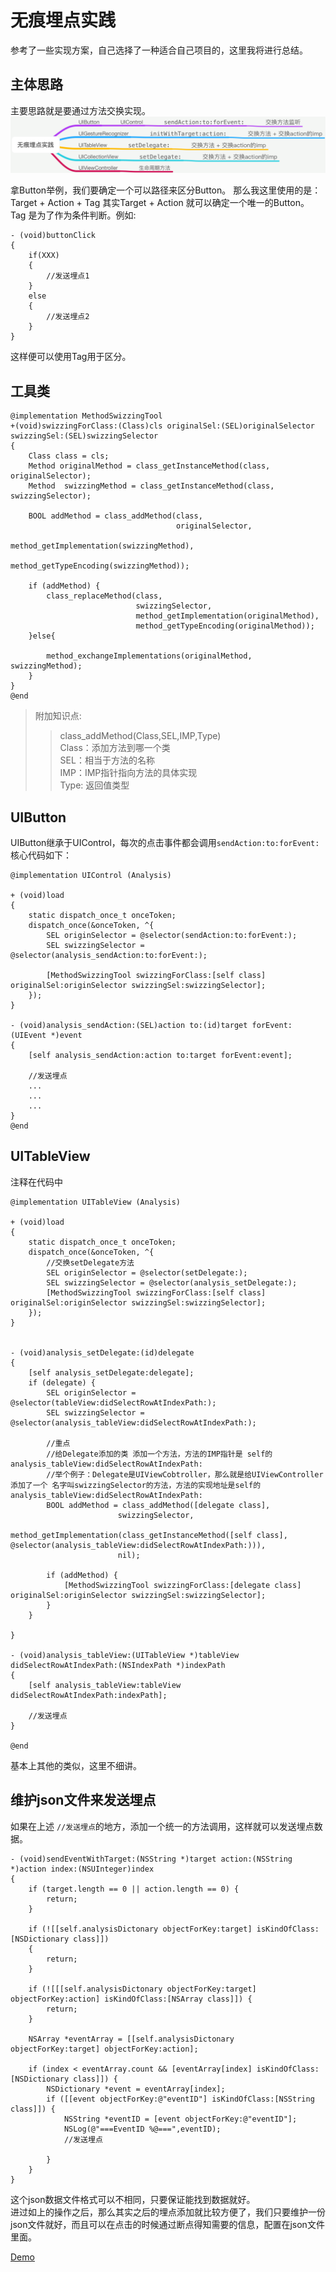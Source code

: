 # 无痕埋点实践

参考了一些实现方案，自己选择了一种适合自己项目的，这里我将进行总结。

## 主体思路
主要思路就是要通过方法交换实现。<br>
![交换](../resource/无痕埋点实践.png)

拿Button举例，我们要确定一个可以路径来区分Button。
那么我这里使用的是：Target + Action + Tag
其实Target + Action 就可以确定一个唯一的Button。
Tag 是为了作为条件判断。例如:
```
- (void)buttonClick
{
    if(XXX)
    {
        //发送埋点1
    }
    else
    {
        //发送埋点2
    }
}
```
这样便可以使用Tag用于区分。

## 工具类
```
@implementation MethodSwizzingTool
+(void)swizzingForClass:(Class)cls originalSel:(SEL)originalSelector swizzingSel:(SEL)swizzingSelector
{
    Class class = cls;
    Method originalMethod = class_getInstanceMethod(class, originalSelector);
    Method  swizzingMethod = class_getInstanceMethod(class, swizzingSelector);
    
    BOOL addMethod = class_addMethod(class,
                                     originalSelector,
                                     method_getImplementation(swizzingMethod),
                                     method_getTypeEncoding(swizzingMethod));
    
    if (addMethod) {
        class_replaceMethod(class,
                            swizzingSelector,
                            method_getImplementation(originalMethod),
                            method_getTypeEncoding(originalMethod));
    }else{
        
        method_exchangeImplementations(originalMethod, swizzingMethod);
    }
}
@end
```

> 附加知识点:<br>
> > class_addMethod(Class,SEL,IMP,Type)<br>
> > Class：添加方法到哪一个类<br>
> > SEL：相当于方法的名称<br>
> > IMP：IMP指针指向方法的具体实现<br>
> > Type: 返回值类型<br>

## UIButton
UIButton继承于UIControl，每次的点击事件都会调用```sendAction:to:forEvent:```
核心代码如下：
```
@implementation UIControl (Analysis)

+ (void)load
{
    static dispatch_once_t onceToken;
    dispatch_once(&onceToken, ^{
        SEL originSelector = @selector(sendAction:to:forEvent:);
        SEL swizzingSelector = @selector(analysis_sendAction:to:forEvent:);
        
        [MethodSwizzingTool swizzingForClass:[self class] originalSel:originSelector swizzingSel:swizzingSelector];
    });
}

- (void)analysis_sendAction:(SEL)action to:(id)target forEvent:(UIEvent *)event
{
    [self analysis_sendAction:action to:target forEvent:event];
    
    //发送埋点
    ...
    ...
    ...
}
@end
```

## UITableView 
注释在代码中
```
@implementation UITableView (Analysis)

+ (void)load
{
    static dispatch_once_t onceToken;
    dispatch_once(&onceToken, ^{
        //交换setDelegate方法
        SEL originSelector = @selector(setDelegate:);
        SEL swizzingSelector = @selector(analysis_setDelegate:);
        [MethodSwizzingTool swizzingForClass:[self class] originalSel:originSelector swizzingSel:swizzingSelector];
    });
}


- (void)analysis_setDelegate:(id)delegate
{
    [self analysis_setDelegate:delegate];
    if (delegate) {
        SEL originSelector = @selector(tableView:didSelectRowAtIndexPath:);
        SEL swizzingSelector = @selector(analysis_tableView:didSelectRowAtIndexPath:);

        //重点
        //给Delegate添加的类 添加一个方法，方法的IMP指针是 self的analysis_tableView:didSelectRowAtIndexPath:
        //举个例子：Delegate是UIViewCobtroller，那么就是给UIViewController添加了一个 名字叫swizzingSelector的方法，方法的实现地址是self的analysis_tableView:didSelectRowAtIndexPath:
        BOOL addMethod = class_addMethod([delegate class],
                        swizzingSelector,
                        method_getImplementation(class_getInstanceMethod([self class], @selector(analysis_tableView:didSelectRowAtIndexPath:))),
                        nil);

        if (addMethod) {
            [MethodSwizzingTool swizzingForClass:[delegate class] originalSel:originSelector swizzingSel:swizzingSelector];
        }
    }

}

- (void)analysis_tableView:(UITableView *)tableView didSelectRowAtIndexPath:(NSIndexPath *)indexPath
{
    [self analysis_tableView:tableView didSelectRowAtIndexPath:indexPath];
    
    //发送埋点
}

@end
```

基本上其他的类似，这里不细讲。

## 维护json文件来发送埋点
如果在上述 ```//发送埋点```的地方，添加一个统一的方法调用，这样就可以发送埋点数据。
```
- (void)sendEventWithTarget:(NSString *)target action:(NSString *)action index:(NSUInteger)index
{
    if (target.length == 0 || action.length == 0) {
        return;
    }
    
    if (![[self.analysisDictonary objectForKey:target] isKindOfClass:[NSDictionary class]])
    {
        return;
    }
    
    if (![[[self.analysisDictonary objectForKey:target] objectForKey:action] isKindOfClass:[NSArray class]]) {
        return;
    }
    
    NSArray *eventArray = [[self.analysisDictonary objectForKey:target] objectForKey:action];
    
    if (index < eventArray.count && [eventArray[index] isKindOfClass:[NSDictionary class]]) {
        NSDictionary *event = eventArray[index];
        if ([[event objectForKey:@"eventID"] isKindOfClass:[NSString class]]) {
            NSString *eventID = [event objectForKey:@"eventID"];
            NSLog(@"===EventID %@===",eventID);
            //发送埋点

        }
    }
}
```
这个json数据文件格式可以不相同，只要保证能找到数据就好。<br>
进过如上的操作之后，那么其实之后的埋点添加就比较方便了，我们只要维护一份json文件就好，而且可以在点击的时候通过断点得知需要的信息，配置在json文件里面。

[Demo]()